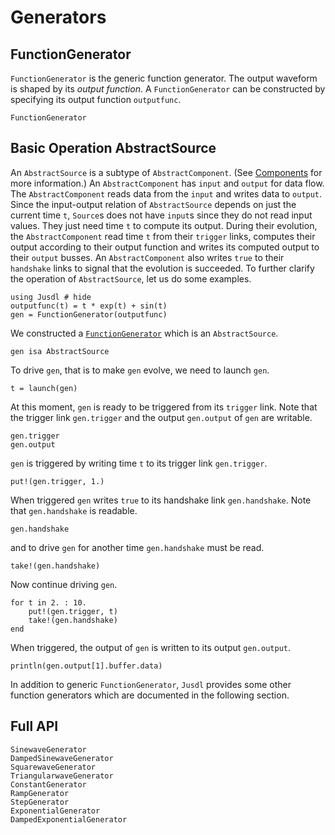 # Generators

## FunctionGenerator
`FunctionGenerator` is the generic function generator. The output waveform is shaped by its *output function*. A `FunctionGenerator` can be constructed by specifying its output function `outputfunc`.

```@docs 
FunctionGenerator
```

## Basic Operation AbstractSource
An `AbstractSource` is a subtype of `AbstractComponent`. (See [Components](@ref) for more information.) An `AbstractComponent` has `input` and `output` for data flow. The `AbstractComponent` reads data from the `input` and writes data to `output`. Since the input-output relation of `AbstractSource` depends on just the current time `t`, `Source`s does not have `input`s since they do not read input values. They just need time `t` to compute its output. During their evolution, the `AbstractComponent` read time `t` from their `trigger` links, computes their output according to their output function and writes its computed output to their `output` busses. An `AbstractComponent` also writes `true` to their `handshake` links to signal that the evolution is succeeded. To further clarify the operation of `AbstractSource`, let us do some examples. 

```@repl source_ex
using Jusdl # hide 
outputfunc(t) = t * exp(t) + sin(t)
gen = FunctionGenerator(outputfunc)
```
We constructed a [`FunctionGenerator`](@ref) which is an `AbstractSource`.
```@repl source_ex
gen isa AbstractSource
```
To drive `gen`, that is to make `gen` evolve, we need to launch `gen`. 
```@repl source_ex
t = launch(gen)
```
At this moment, `gen` is ready to be triggered from its `trigger` link. Note that the trigger link `gen.trigger` and the output `gen.output` of `gen` are writable. 
```@repl source_ex
gen.trigger
gen.output
```
`gen` is triggered by writing time `t` to its trigger link `gen.trigger`.
```@repl source_ex
put!(gen.trigger, 1.)
```
When triggered `gen` writes `true` to its handshake link `gen.handshake`. Note that `gen.handshake` is readable.
```@repl source_ex
gen.handshake
```
and to drive `gen` for another time `gen.handshake` must be read. 
```@repl source_ex
take!(gen.handshake)
```
Now continue driving `gen`.
```@repl source_ex
for t in 2. : 10.
    put!(gen.trigger, t)
    take!(gen.handshake)
end
```
When triggered, the output of `gen` is written to its output `gen.output`.
```@repl source_ex 
println(gen.output[1].buffer.data)
```

In addition to generic `FunctionGenerator`, `Jusdl` provides some other function generators which are documented in the following section.

## Full API 
```@docs 
SinewaveGenerator
DampedSinewaveGenerator
SquarewaveGenerator
TriangularwaveGenerator
ConstantGenerator
RampGenerator
StepGenerator
ExponentialGenerator
DampedExponentialGenerator
```